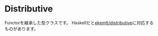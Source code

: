 # Distributive

Functorを継承した型クラスです。
Haskellだと[ekemtt/distributive](https://github.com/ekmett/distributive/blob/v0.4.4/src/Data/Distributive.hs)に対応するものがあります。
